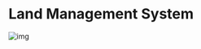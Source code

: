 # Land Management System
![img](https://i.ibb.co/WWjrX6R/Screen-Shot-2021-11-18-at-10-27-42-AM.png)

